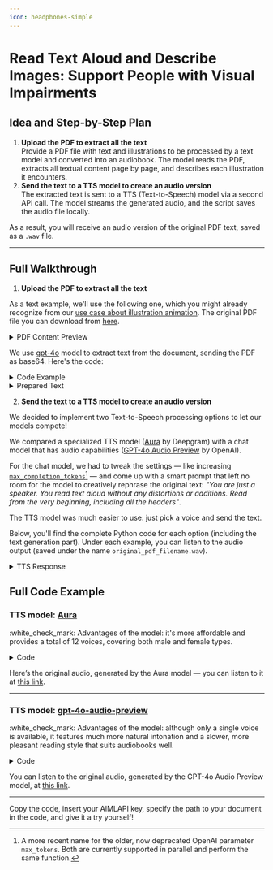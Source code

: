 ```yaml
---
icon: headphones-simple
---
```


# Read Text Aloud and Describe Images: Support People with Visual Impairments

## Idea and Step-by-Step Plan

1. **Upload the PDF to extract all the text**\
   Provide a PDF file with text and illustrations to be processed by a text model and converted into an audiobook. The model reads the PDF, extracts all textual content page by page, and describes each illustration it encounters.
2. **Send the text to a TTS model to create an audio version**\
   The extracted text is sent to a TTS (Text-to-Speech) model via a second API call. The model streams the generated audio, and the script saves the audio file locally.

As a result, you will receive an audio version of the original PDF text, saved as a `.wav` file.&#x20;

***

## Full Walkthrough

1. **Upload the PDF to extract all the text**

As a text example, we'll use the following one, which you might already recognize from our [use case about illustration animation](animate-images-a-childrens-encyclopedia.md). The original PDF file you can download from [here](https://drive.google.com/file/d/1Os1k8Oi6ZkQX7HsXpxs107pAWVseSlBP/view?usp=sharing).

<details>

<summary>PDF Content Preview</summary>

***

#### _What Are Raccoons?_

_Raccoons are small, furry animals with fluffy striped tails and black “masks” around their eyes. They live in forests, near rivers and lakes—and sometimes even close to people in towns and cities. Raccoons are very clever, curious, and quick with their paws._

<figure><img src="../.gitbook/assets/racoons_0 (1).png" alt=""><figcaption></figcaption></figure>

_One of the raccoon's most famous habits is "washing" its food. But raccoons aren’t really cleaning their meals. They just love to roll and rub things between their paws, especially near water. Scientists believe this helps them understand what they’re holding._

_Raccoons eat almost anything: berries, fruits, nuts, insects, fish, and even bird eggs. They're nocturnal, which means they go out at night to look for food and sleep during the day in cozy tree hollows._

<figure><img src="../.gitbook/assets/racoons_1.png" alt=""><figcaption></figcaption></figure>

_Raccoons are very social. Young raccoons love to play—tumbling in the grass, hiding behind trees, and exploring everything around them. And sometimes, if they feel safe, raccoons might even come closer to where people are—especially if there's a snack nearby!_

_Even though they can be a little mischievous, raccoons play an important role in nature. They help spread seeds and keep insect populations in check._

_So next time you see a raccoon, remember: it’s not just a fluffy animal—it’s a real forest explorer!_

***

</details>

We use [gpt-4o](../api-references/text-models-llm/OpenAI/gpt-4o.md) model to extract text from the document, sending the PDF as base64. Here's the code:

<details>

<summary>Code Example</summary>

{% code overflow="wrap" %}
```python
import base64
from openai import OpenAI


aimlapi_key = "<YOUR_AIMLAPI_KEY>"

client = OpenAI(
    base_url = "https://api.aimlapi.com",
    api_key = aimlapi_key, 
)

# Put your filename here. The file must be in the same folder as your Python script.
your_file_name = "What Are Raccoons.pdf"

with open(your_file_name, "rb") as f:
    data = f.read()

# We encode the entire file into a single string to send it to the model
base64_string = base64.b64encode(data).decode("utf-8")


def get_text():
    response = client.chat.completions.create(
    model="gpt-4o",
    messages=[
        {
            "role": "user",
            "content": [
                {
                    # Sending our file to the model
                    "type": "file",
                    "file": {
                        "filename": your_file_name,
                        "file_data": f"data:application/pdf;base64,{base64_string}",
                    }
                },
                {
                    # Providing the model with detailed instructions for extracting text and adding descriptions for illustrations
                    "type": "text",
                    "text": "Extract all the text from this file. Don't add to text something like /Page 1:/ or /Image Description/. If there's an image, insert a description of it instead, exactly in the place of text where the illustration was. The description is intended for those who cannot see, so describe accurately and vividly, but do not add anything that is not present in the image. 3 sentences per image at least. Before every image description, you can add something like: Here is an illustration. It shows... (but try to vary these announcements)",
                },
            ],
        },
    ]
)
    print(response.choices[0].message.content)
    return response.choices[0].message.content

def main():
     # Running text preparing
     our_text = get_text()
     

if __name__ == "__main__":
    main()
```
{% endcode %}

</details>

<details>

<summary>Prepared Text</summary>

{% code overflow="wrap" %}
```
What Are Raccoons?

Raccoons are small, furry animals with fluffy striped tails and black “masks” around their eyes. They live in forests, near rivers and lakes—and sometimes even close to people in towns and cities. Raccoons are very clever, curious, and quick with their paws.

Here is an illustration. It shows a raccoon by a small stream surrounded by rocks and grass. The raccoon has its paws in the water, seemingly engaged in its typical “washing” behavior. The setting is peaceful with green foliage in the background, creating a sense of the raccoon's natural habitat.

One of the raccoon's most famous habits is "washing" its food. But raccoons aren’t really cleaning their meals. They just love to roll and rub things between their paws, especially near water. Scientists believe this helps them understand what they’re holding. Raccoons eat almost anything: berries, fruits, nuts, insects, fish, and even bird eggs. They're nocturnal, which means they go out at night to look for food and sleep during the day in cozy tree hollows.

Here is another illustration. It depicts a family of raccoons in a grassy area, with three young raccoons playfully interacting. The adult raccoon is sitting nearby, seemingly watching over the young ones. The background is filled with green trees and grass, giving the scene a lively and natural atmosphere.

Raccoons are very social. Young raccoons love to play—tumbling in the grass, hiding behind trees, and exploring everything around them. And sometimes, if they feel safe, raccoons might even come closer to where people are—especially if there's a snack nearby! Even though they can be a little mischievous, raccoons play an important role in nature. They help spread seeds and keep insect populations in check. So next time you see a raccoon, remember: it’s not just a fluffy animal—it’s a real forest explorer!
```
{% endcode %}

</details>

2. **Send the text to a TTS model to create an audio version**

We decided to implement two Text-to-Speech processing options to let our models compete!

We compared a specialized TTS model ([Aura](../api-references/speech-voice-models/tts/Deepgram/aura.md) by Deepgram) with a chat model that has audio capabilities ([GPT-4o Audio Preview](../api-references/text-models-llm/openai/gpt-4o-audio-preview.md) by OpenAI).&#x20;

For the chat model, we had to tweak the settings — like increasing [`max_completion_tokens`](#user-content-fn-1)[^1] — and come up with a smart prompt that left no room for the model to creatively rephrase the original text: _"You are just a speaker. You read text aloud without any distortions or additions. Read from the very beginning, including all the headers"_.

The TTS model was much easier to use: just pick a voice and send the text.

Below, you'll find the complete Python code for each option (including the text generation part). Under each example, you can listen to the audio output  (saved under the name `original_pdf_filename.wav`).

<details>

<summary>TTS Response</summary>

{% code overflow="wrap" %}
```python
Audio saved to: c:\Users\user\Documents\Python Scripts\What Are Raccoons.pdf.wav
```
{% endcode %}

</details>

## Full Code Example

### TTS model: [Aura](../api-references/speech-voice-models/tts/Deepgram/aura.md)

:white\_check\_mark: Advantages of the model: it's more affordable and provides a total of 12 voices, covering both male and female types.

<details>

<summary>Code</summary>

<pre class="language-python" data-overflow="wrap"><code class="lang-python">from openai import OpenAI
import base64
import os

aimlapi_key = "&#x3C;YOUR_AIMLAPI_KEY>"

client = OpenAI(
    base_url = "https://api.aimlapi.com",
    api_key = aimlapi_key, 
)
<strong>
</strong># Put your filename here. The file must be in the same folder as your Python script.
your_file_name = "What Are Raccoons.pdf"

with open(your_file_name, "rb") as f:
    data = f.read()

# We encode the entire file into a single string to send it to the model
base64_string = base64.b64encode(data).decode("utf-8")


def get_text():
    response = client.chat.completions.create(
    model="gpt-4o",
    messages=[
        {
            "role": "user",
            "content": [
                {
                    # Sending our file to the model
                    "type": "file",
                    "file": {
                        "filename": your_file_name,
                        "file_data": f"data:application/pdf;base64,{base64_string}",
                    }
                },
                {
                    # Providing the chat model with detailed instructions for extracting text and adding descriptions for illustrations
                    "type": "text",
                    "text": "Extract all the text from this file. Don't add to text something like /Page 1:/ or /Image Description/. If there's an image, insert a description of it instead, exactly in the place of text where the illustration was. The description is intended for those who cannot see, so describe accurately and vividly, but do not add anything that is not present in the image. 3 sentences per image at least. Before every image description, you can add something like: Here is an illustration. It shows... (but try to vary these announcements)",
                },
            ],
        },
    ]
)
    print(response.choices[0].message.content)
    return response.choices[0].message.content


def read_aloud(text_to_read_aloud):
    url = "https://api.aimlapi.com/v1/tts"
    headers = {
        "Authorization": f"Bearer {aimlapi_key}",
    }
    payload = {
        "model": "#g1_aura-zeus-en",
        "text": text_to_read_aloud,
    }

    response = requests.post(url, headers=headers, json=payload, stream=True)
    
    result = os.path.abspath(f"{your_file_name}.wav")

    with open(result, "wb") as write_stream:
        for chunk in response.iter_content(chunk_size=8192):
            if chunk:
                write_stream.write(chunk)

    print("Audio saved to:", result)


def main():
     # Running text extraction and TTS process
     our_text = get_text()
     read_aloud(our_text)
     

if __name__ == "__main__":
    main()
</code></pre>

</details>

Here’s the original audio, generated by the Aura model — you can listen to it at [this link](https://drive.google.com/file/d/1b0zsKaPrWIsuT6xh7hwfwfUZNTlrOUPZ/view?usp=sharing).

***

### TTS model: [gpt-4o-audio-preview](../api-references/text-models-llm/openai/gpt-4o-audio-preview.md)

:white\_check\_mark: Advantages of the model: although only a single voice is available, it features much more natural intonation and a slower, more pleasant reading style that suits audiobooks well.

<details>

<summary>Code</summary>

{% code overflow="wrap" %}
```python
from openai import OpenAI
import base64
import os

aimlapi_key = "YOUR_AIMLAPI_KEY"

client = OpenAI(
    base_url = "https://api.aimlapi.com",
    api_key = aimlapi_key, 
)


# Put your filename here. The file must be in the same folder as your Python script
your_file_name = "What Are Raccoons.pdf"

with open(your_file_name, "rb") as f:
    data = f.read()

# We encode the entire file into a single string to send it to the model
base64_string = base64.b64encode(data).decode("utf-8")


def get_text():
    response = client.chat.completions.create(
    model="gpt-4o",
    messages=[
        {
            "role": "user",
            "content": [
                {
                    # Sending our file to the model
                    "type": "file",
                    "file": {
                        "filename": your_file_name,
                        "file_data": f"data:application/pdf;base64,{base64_string}",
                    }
                },
                {
                    # Providing the chat model with detailed instructions for extracting text and adding descriptions for illustrations
                    "type": "text",
                    "text": "Extract all the text from this file. Don't add to text something like /Page 1:/ or /Image Description/. If there's an image, insert a description of it instead, exactly in the place of text where the illustration was. The description is intended for those who cannot see, so describe accurately and vividly, but do not add anything that is not present in the image. 3 sentences per image at least. Before every image description, you can add something like: Here is an illustration. It shows... (but try to vary these announcements)",
                },
            ],
        },
    ]
)
    print(response.choices[0].message.content)
    return response.choices[0].message.content


def read_aloud(text_to_read_aloud):
    response = client.chat.completions.create(
        model="gpt-4o-audio-preview",
        modalities=["text", "audio"],
        audio={"voice": "alloy", "format": "wav"},
        messages=[
            {
                # Providing the TTS model with detailed instructions for reading the text aloud
                "role": "system",
                "content": "You are just a speaker. You read text aloud without any distortions or additions. Read from the very beginning, including all the headers"
            },
            {
                "role": "user",
                "content": text_to_read_aloud
            }
        ],
        max_tokens=6000,  
    )

    wav_bytes = base64.b64decode(response.choices[0].message.audio.data)
    with open(f"{your_file_name}.wav", "wb") as f:
        f.write(wav_bytes)
    dist = os.path.abspath(f"{your_file_name}.wav")
    print("Audio saved to:", dist)


def main():
     # Running text extraction and TTS process
     our_text = get_text()
     read_aloud(our_text)
     

if __name__ == "__main__":
    main()
```
{% endcode %}

</details>

You can listen to the original audio, generated by the GPT-4o Audio Preview model, at [this link](https://drive.google.com/file/d/1PBK9HpDDywo93OV6KDPZWFntQbs_VOTo/view?usp=sharing).

***

Copy the code, insert your AIMLAPI key, specify the path to your document in the code, and give it a try yourself!

[^1]: A more recent name for the older, now deprecated OpenAI parameter `max_tokens`. Both are currently supported in parallel and perform the same function.
